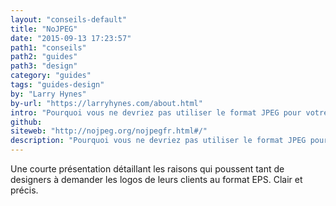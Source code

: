 ```yaml
---
layout: "conseils-default"
title: "NoJPEG"
date: "2015-09-13 17:23:57"
path1: "conseils"
path2: "guides"
path3: "design"
category: "guides"
tags: "guides-design"
by: "Larry Hynes"
by-url: "https://larryhynes.com/about.html"
intro: "Pourquoi vous ne devriez pas utiliser le format JPEG pour votre logo ?"
github:
siteweb: "http://nojpeg.org/nojpegfr.html#/"
description: "Pourquoi vous ne devriez pas utiliser le format JPEG pour votre logo ?"
---
```


Une courte présentation détaillant les raisons qui poussent tant de designers à demander les logos de leurs clients au format EPS. Clair et précis.
